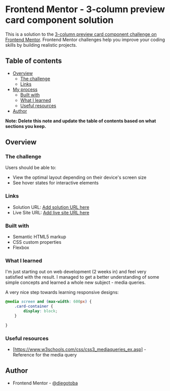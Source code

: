 # Frontend Mentor - 3-column preview card component solution

This is a solution to the [3-column preview card component challenge on Frontend Mentor](https://www.frontendmentor.io/challenges/3column-preview-card-component-pH92eAR2-). Frontend Mentor challenges help you improve your coding skills by building realistic projects. 

## Table of contents

- [Overview](#overview)
  - [The challenge](#the-challenge)
  - [Links](#links)
- [My process](#my-process)
  - [Built with](#built-with)
  - [What I learned](#what-i-learned)
  - [Useful resources](#useful-resources)
- [Author](#author)


**Note: Delete this note and update the table of contents based on what sections you keep.**

## Overview

### The challenge

Users should be able to:

- View the optimal layout depending on their device's screen size
- See hover states for interactive elements


### Links

- Solution URL: [Add solution URL here](https://your-solution-url.com)
- Live Site URL: [Add live site URL here](https://your-live-site-url.com)

### Built with

- Semantic HTML5 markup
- CSS custom properties
- Flexbox

### What I learned

I'm just starting out on web development (2 weeks in) and feel very satisfied with the result. I managed to get a better understanding of some simple concepts and learned a whole new subject - media queries.

A very nice step towards learning responsive designs:

```css - proud of this:
@media screen and (max-width: 600px) {
    .card-container {
        display: block;
    }
    
}
```

### Useful resources

- [https://www.w3schools.com/css/css3_mediaqueries_ex.asp] - Reference for the media query

## Author

- Frontend Mentor - [@diegotoba](https://www.frontendmentor.io/profile/diegotoba)

